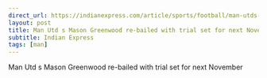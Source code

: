 ```yaml
---
direct_url: https://indianexpress.com/article/sports/football/man-utds-mason-greenwood-re-bailed-with-trial-set-for-next-november-8281041/
layout: post
title: Man Utd s Mason Greenwood re-bailed with trial set for next November
subtitle: Indian Express
tags: [man]
---
```


Man Utd s Mason Greenwood re-bailed with trial set for next November